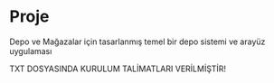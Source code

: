 # Proje
Depo ve Mağazalar için tasarlanmış temel bir depo sistemi ve arayüz uygulaması

TXT DOSYASINDA KURULUM TALİMATLARI VERİLMİŞTİR!
